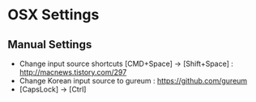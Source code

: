 # OSX Settings #

## Manual Settings ##

* Change input source shortcuts [CMD+Space] -> [Shift+Space] : http://macnews.tistory.com/297
* Change Korean input source to gureum : https://github.com/gureum
* [CapsLock] -> [Ctrl]

